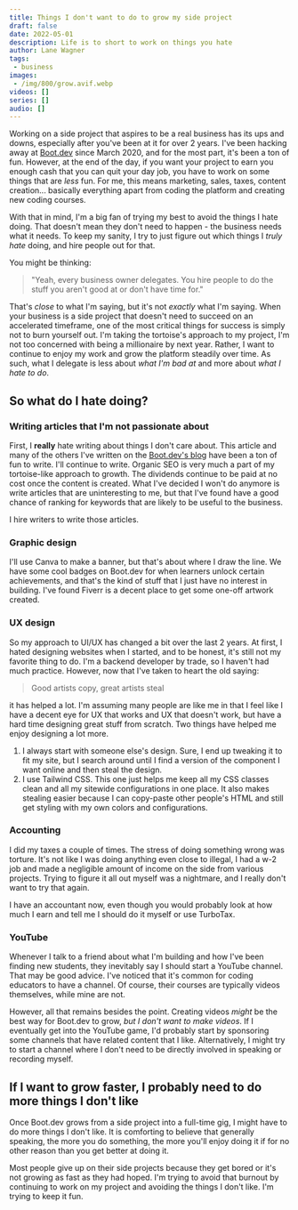 ```yaml
---
title: Things I don't want to do to grow my side project
draft: false
date: 2022-05-01
description: Life is to short to work on things you hate
author: Lane Wagner
tags:
 - business
images:
 - /img/800/grow.avif.webp
videos: []
series: []
audio: []
---
```


Working on a side project that aspires to be a real business has its ups and downs, especially after you've been at it for over 2 years. I've been hacking away at [Boot.dev](https://boot.dev) since March 2020, and for the most part, it's been a ton of fun. However, at the end of the day, if you want your project to earn you enough cash that you can quit your day job, you have to work on some things that are *less* fun. For me, this means marketing, sales, taxes, content creation... basically everything apart from coding the platform and creating new coding courses.

With that in mind, I'm a big fan of trying my best to avoid the things I hate doing. That doesn't mean they don't need to happen - the business needs what it needs. To keep my sanity, I try to just figure out which things I *truly hate* doing, and hire people out for that.

You might be thinking:

> "Yeah, every business owner delegates. You hire people to do the stuff you aren't good at or don't have time for."

That's *close* to what I'm saying, but it's not *exactly* what I'm saying. When your business is a side project that doesn't need to succeed on an accelerated timeframe, one of the most critical things for success is simply not to burn yourself out. I'm taking the tortoise's approach to my project, I'm not too concerned with being a millionaire by next year. Rather, I want to continue to enjoy my work and grow the platform steadily over time. As such, what I delegate is less about *what I'm bad at* and more about *what I hate to do*.

## So what do I hate doing?

### Writing articles that I'm not passionate about

First, I **really** hate writing about things I don't care about. This article and many of the others I've written on the [Boot.dev's blog](https://blog.boot.dev) have been a ton of fun to write. I'll continue to write. Organic SEO is very much a part of my tortoise-like approach to growth. The dividends continue to be paid at no cost once the content is created. What I've decided I won't do anymore is write articles that are uninteresting to me, but that I've found have a good chance of ranking for keywords that are likely to be useful to the business.

I hire writers to write those articles.

### Graphic design

I'll use Canva to make a banner, but that's about where I draw the line. We have some cool badges on Boot.dev for when learners unlock certain achievements, and that's the kind of stuff that I just have no interest in building. I've found Fiverr is a decent place to get some one-off artwork created.

### UX design

So my approach to UI/UX has changed a bit over the last 2 years. At first, I hated designing websites when I started, and to be honest, it's still not my favorite thing to do. I'm a backend developer by trade, so I haven't had much practice. However, now that I've taken to heart the old saying:

> Good artists copy, great artists steal

it has helped a lot. I'm assuming many people are like me in that I feel like I have a decent eye for UX that works and UX that doesn't work, but have a hard time designing great stuff from scratch. Two things have helped me enjoy designing a lot more.

1. I always start with someone else's design. Sure, I end up tweaking it to fit my site, but I search around until I find a version of the component I want online and then steal the design.
2. I use Tailwind CSS. This one just helps me keep all my CSS classes clean and all my sitewide configurations in one place. It also makes stealing easier because I can copy-paste other people's HTML and still get styling with my own colors and configurations.

### Accounting

I did my taxes a couple of times. The stress of doing something wrong was torture. It's not like I was doing anything even close to illegal, I had a w-2 job and made a negligible amount of income on the side from various projects. Trying to figure it all out myself was a nightmare, and I really don't want to try that again.

I have an accountant now, even though you would probably look at how much I earn and tell me I should do it myself or use TurboTax.

### YouTube

Whenever I talk to a friend about what I'm building and how I've been finding new students, they inevitably say I should start a YouTube channel. That may be good advice. I've noticed that it's common for coding educators to have a channel. Of course, their courses are typically videos themselves, while mine are not.

However, all that remains besides the point. Creating videos *might* be the best way for Boot.dev to grow, *but I don't want to make videos*. If I eventually get into the YouTube game, I'd probably start by sponsoring some channels that have related content that I like. Alternatively, I might try to start a channel where I don't need to be directly involved in speaking or recording myself.

## If I want to grow faster, I probably need to do more things I don't like

Once Boot.dev grows from a side project into a full-time gig, I might have to do more things I don't like. It is comforting to believe that generally speaking, the more you do something, the more you'll enjoy doing it if for no other reason than you get better at doing it.

Most people give up on their side projects because they get bored or it's not growing as fast as they had hoped. I'm trying to avoid that burnout by continuing to work on my project and avoiding the things I don't like. I'm trying to keep it fun.
